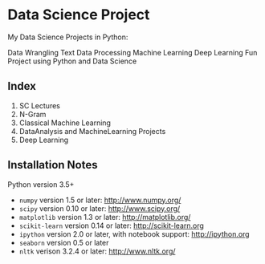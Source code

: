# Data Science Project

My Data Science Projects in Python:

Data Wrangling
Text Data Processing
Machine Learning
Deep Learning
Fun Project using Python and Data Science

## Index
1. SC Lectures
2. N-Gram
3. Classical Machine Learning
4. DataAnalysis and MachineLearning Projects
5. Deep Learning
 
## Installation Notes
Python version 3.5+
- `numpy` version 1.5 or later: http://www.numpy.org/
- `scipy` version 0.10 or later: http://www.scipy.org/
- `matplotlib` version 1.3 or later: http://matplotlib.org/
- `scikit-learn` version 0.14 or later: http://scikit-learn.org
- `ipython` version 2.0 or later, with notebook support: http://ipython.org
- `seaborn` version 0.5 or later
- `nltk` verison 3.2.4 or later: http://www.nltk.org/
